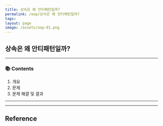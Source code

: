 ```yaml
---
title: 상속은 왜 안티패턴일까?
permalink: /oop/상속은 왜 안티패턴일까?
tags: 
layout: page
image: /assets/oop-01.png
---
```


## 상속은 왜 안티패턴일까?

---

### 📚 Contents

1. 개요
2. 문제
3. 문제 해결 및 결과

---


---

## Reference
